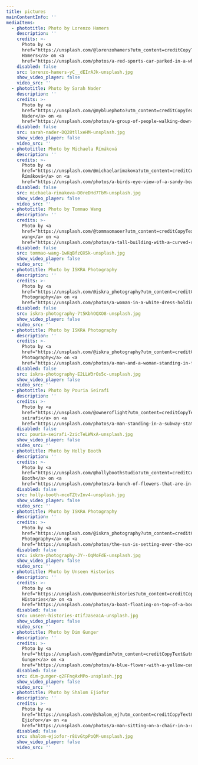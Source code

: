 ```yaml
---
title: pictures
mainContentInfo: ''
mediaItems:
  - phototitle: Photo by Lorenzo Hamers
    description: ''
    credits: >-
      Photo by <a
      href="https://unsplash.com/@lorenzohamers?utm_content=creditCopyText&utm_medium=referral&utm_source=unsplash">Lorenzo
      Hamers</a> on <a
      href="https://unsplash.com/photos/a-red-sports-car-parked-in-a-white-room-yC__dEIrAJk?utm_content=creditCopyText&utm_medium=referral&utm_source=unsplash">Unsplash</a>
    disabled: false
    src: lorenzo-hamers-yC__dEIrAJk-unsplash.jpg
    show_video_player: false
    video_src: ''
  - phototitle: Photo by Sarah Nader
    description: ''
    credits: >-
      Photo by <a
      href="https://unsplash.com/@mybluephoto?utm_content=creditCopyText&utm_medium=referral&utm_source=unsplash">Sarah
      Nader</a> on <a
      href="https://unsplash.com/photos/a-group-of-people-walking-down-a-street-at-night-DQ28tllxeHM?utm_content=creditCopyText&utm_medium=referral&utm_source=unsplash">Unsplash</a>
    disabled: false
    src: sarah-nader-DQ28tllxeHM-unsplash.jpg
    show_video_player: false
    video_src: ''
  - phototitle: Photo by Michaela Římáková
    description: ''
    credits: >-
      Photo by <a
      href="https://unsplash.com/@michaelarimakova?utm_content=creditCopyText&utm_medium=referral&utm_source=unsplash">Michaela
      Římáková</a> on <a
      href="https://unsplash.com/photos/a-birds-eye-view-of-a-sandy-beach-surrounded-by-trees-D0reDHd7TbM?utm_content=creditCopyText&utm_medium=referral&utm_source=unsplash">Unsplash</a>
    disabled: false
    src: michaela-rimakova-D0reDHd7TbM-unsplash.jpg
    show_video_player: false
    video_src: ''
  - phototitle: Photo by Tommao Wang
    description: ''
    credits: >-
      Photo by <a
      href="https://unsplash.com/@tommaomaoer?utm_content=creditCopyText&utm_medium=referral&utm_source=unsplash">tommao
      wang</a> on <a
      href="https://unsplash.com/photos/a-tall-building-with-a-curved-roof-against-a-blue-sky-1wKqBfzQXSk?utm_content=creditCopyText&utm_medium=referral&utm_source=unsplash">Unsplash</a>
    disabled: false
    src: tommao-wang-1wKqBfzQXSk-unsplash.jpg
    show_video_player: false
    video_src: ''
  - phototitle: Photo by ISKRA Photography
    description: ''
    credits: >-
      Photo by <a
      href="https://unsplash.com/@iskra_photography?utm_content=creditCopyText&utm_medium=referral&utm_source=unsplash">ISKRA
      Photography</a> on <a
      href="https://unsplash.com/photos/a-woman-in-a-white-dress-holding-a-book-7t5KbhOQXO8?utm_content=creditCopyText&utm_medium=referral&utm_source=unsplash">Unsplash</a>
    disabled: false
    src: iskra-photography-7t5KbhOQXO8-unsplash.jpg
    show_video_player: false
    video_src: ''
  - phototitle: Photo by ISKRA Photography
    description: ''
    credits: >-
      Photo by <a
      href="https://unsplash.com/@iskra_photography?utm_content=creditCopyText&utm_medium=referral&utm_source=unsplash">ISKRA
      Photography</a> on <a
      href="https://unsplash.com/photos/a-man-and-a-woman-standing-in-front-of-a-waterfall-E2LLW3rOs5c?utm_content=creditCopyText&utm_medium=referral&utm_source=unsplash">Unsplash</a>
    disabled: false
    src: iskra-photography-E2LLW3rOs5c-unsplash.jpg
    show_video_player: false
    video_src: ''
  - phototitle: Photo by Pouria Seirafi
    description: ''
    credits: >-
      Photo by <a
      href="https://unsplash.com/@owneroflight?utm_content=creditCopyText&utm_medium=referral&utm_source=unsplash">pouria
      seirafi</a> on <a
      href="https://unsplash.com/photos/a-man-standing-in-a-subway-station-waiting-for-a-train-2zicTeLWNxA?utm_content=creditCopyText&utm_medium=referral&utm_source=unsplash">Unsplash</a>
    disabled: false
    src: pouria-seirafi-2zicTeLWNxA-unsplash.jpg
    show_video_player: false
    video_src: ''
  - phototitle: Photo by Holly Booth
    description: ''
    credits: >-
      Photo by <a
      href="https://unsplash.com/@hollyboothstudio?utm_content=creditCopyText&utm_medium=referral&utm_source=unsplash">Holly
      Booth</a> on <a
      href="https://unsplash.com/photos/a-bunch-of-flowers-that-are-in-a-vase-mcoTZtvInv4?utm_content=creditCopyText&utm_medium=referral&utm_source=unsplash">Unsplash</a>
    disabled: false
    src: holly-booth-mcoTZtvInv4-unsplash.jpg
    show_video_player: false
    video_src: ''
  - phototitle: Photo by ISKRA Photography
    description: ''
    credits: >-
      Photo by <a
      href="https://unsplash.com/@iskra_photography?utm_content=creditCopyText&utm_medium=referral&utm_source=unsplash">ISKRA
      Photography</a> on <a
      href="https://unsplash.com/photos/the-sun-is-setting-over-the-ocean-with-rocks-in-the-foreground-JY--OqMoFdE?utm_content=creditCopyText&utm_medium=referral&utm_source=unsplash">Unsplash</a>
    disabled: false
    src: iskra-photography-JY--OqMoFdE-unsplash.jpg
    show_video_player: false
    video_src: ''
  - phototitle: Photo by Unseen Histories
    description: ''
    credits: >-
      Photo by <a
      href="https://unsplash.com/@unseenhistories?utm_content=creditCopyText&utm_medium=referral&utm_source=unsplash">Unseen
      Histories</a> on <a
      href="https://unsplash.com/photos/a-boat-floating-on-top-of-a-body-of-water-surrounded-by-ice-4tifJaSea1A?utm_content=creditCopyText&utm_medium=referral&utm_source=unsplash">Unsplash</a>
    disabled: false
    src: unseen-histories-4tifJaSea1A-unsplash.jpg
    show_video_player: false
    video_src: ''
  - phototitle: Photo by Dim Gunger
    description: ''
    credits: >-
      Photo by <a
      href="https://unsplash.com/@gundim?utm_content=creditCopyText&utm_medium=referral&utm_source=unsplash">Dim
      Gunger</a> on <a
      href="https://unsplash.com/photos/a-blue-flower-with-a-yellow-center-on-a-black-background-q2FFnqAxMPo?utm_content=creditCopyText&utm_medium=referral&utm_source=unsplash">Unsplash</a>
    disabled: false
    src: dim-gunger-q2FFnqAxMPo-unsplash.jpg
    show_video_player: false
    video_src: ''
  - phototitle: Photo by Shalom Ejiofor
    description: ''
    credits: >-
      Photo by <a
      href="https://unsplash.com/@shalom_ej?utm_content=creditCopyText&utm_medium=referral&utm_source=unsplash">Shalom
      Ejiofor</a> on <a
      href="https://unsplash.com/photos/a-man-sitting-on-a-chair-in-a-room-r8UvGtpPoQM?utm_content=creditCopyText&utm_medium=referral&utm_source=unsplash">Unsplash</a>
    disabled: false
    src: shalom-ejiofor-r8UvGtpPoQM-unsplash.jpg
    show_video_player: false
    video_src: ''

---
```










